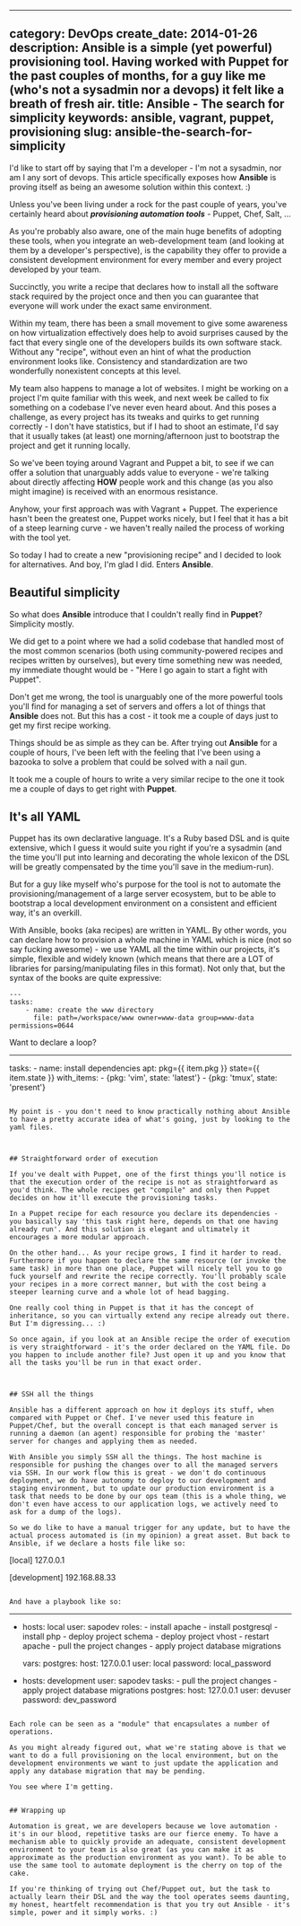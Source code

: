 ----
category: DevOps
create_date: 2014-01-26
description: Ansible is a simple (yet powerful) provisioning tool. Having worked with Puppet for the past couples of months, for a guy like me (who's not a sysadmin nor a devops) it felt like a breath of fresh air.
title: Ansible - The search for simplicity
keywords: ansible, vagrant, puppet, provisioning
slug: ansible-the-search-for-simplicity
----

I'd like to start off by saying that I'm a developer - I'm not a sysadmin, nor am I any sort of devops. This article specifically exposes how **Ansible** is proving itself as being an awesome solution within this context. :)

Unless you've been living under a rock for the past couple of years, you've certainly heard about ***provisioning automation tools*** - Puppet, Chef, Salt, ...

As you're probably also aware, one of the main huge benefits of adopting these tools, when you integrate an web-development team (and looking at them by a developer's perspective), is the capability they offer to provide a consistent development environment for every member and every project developed by your team.

Succinctly, you write a recipe that declares how to install all the software stack required by the project once and then you can guarantee that everyone will work under the exact same environment.

Within my team, there has been a small movement to give some awareness on how virtualization effectively does help to avoid surprises caused by the fact that every single one of the developers builds its own software stack. Without any "recipe", without even an hint of what the production environment looks like. Consistency and standardization are two wonderfully nonexistent concepts at this level.

My team also happens to manage a lot of websites. I might be working on a project I'm quite familiar with this week, and next week be called to fix something on a codebase I've never even heard about. And this poses a challenge, as every project has its tweaks and quirks to get running correctly - I don't have statistics, but if I had to shoot an estimate, I'd say that it usually takes (at least) one morning/afternoon just to bootstrap the project and get it running locally.

So we've been toying around Vagrant and Puppet a bit, to see if we can offer a solution that unarguably adds value to everyone - we're talking about directly affecting **HOW** people work and this change (as you also might imagine) is received with an enormous resistance.

Anyhow, your first approach was with Vagrant + Puppet. The experience hasn't been the greatest one, Puppet works nicely, but I feel that it has a bit of a steep learning curve - we haven't really nailed the process of working with the tool yet.

So today I had to create a new "provisioning recipe" and I decided to look for alternatives. And boy, I'm glad I did. Enters **Ansible**.


## Beautiful simplicity

So what does **Ansible** introduce that I couldn't really find in **Puppet**? Simplicity mostly.

We did get to a point where we had a solid codebase that handled most of the most common scenarios (both using community-powered recipes and recipes written by ourselves), but every time something new was needed, my immediate thought would be - "Here I go again to start a fight with Puppet".

Don't get me wrong, the tool is unarguably one of the more powerful tools you'll find for managing a set of servers and offers a lot of things that **Ansible** does not. But this has a cost - it took me a couple of days just to get my first recipe working.

Things should be as simple as they can be. After trying out **Ansible** for a couple of hours, I've been left with the feeling that I've been using a bazooka to solve a problem that could be solved with a nail gun.

It took me a couple of hours to write a very similar recipe to the one it took me a couple of days to get right with **Puppet**.



## It's all YAML

Puppet has its own declarative language. It's a Ruby based DSL and is quite extensive, which I guess it would suite you right if you're a sysadmin (and the time you'll put into learning and decorating the whole lexicon of the DSL will be greatly compensated by the time you'll save in the medium-run).

But for a guy like myself who's purpose for the tool is not to automate the provisioning/management of a large server ecosystem, but to be able to bootstrap a local development environment on a consistent and efficient way, it's an overkill.

With Ansible, books (aka recipes) are written in YAML. By other words, you can declare how to provision a whole machine in YAML which is nice (not so say fucking awesome) - we use YAML all the time within our projects, it's simple, flexible and widely known (which means that there are a LOT of libraries for parsing/manipulating files in this format). Not only that, but the syntax of the books are quite expressive:

```
---
tasks:
    - name: create the www directory
      file: path=/workspace/www owner=www-data group=www-data permissions=0644
```

Want to declare a loop?

---
tasks:
    - name: install dependencies
      apt: pkg={{ item.pkg }} state={{ item.state }}
      with_items:
          - {pkg: 'vim', state: 'latest'}
          - {pkg: 'tmux', state: 'present'}
```

My point is - you don't need to know practically nothing about Ansible to have a pretty accurate idea of what's going, just by looking to the yaml files.



## Straightforward order of execution

If you've dealt with Puppet, one of the first things you'll notice is that the execution order of the recipe is not as straightforward as you'd think. The whole recipes get "compile" and only then Puppet decides on how it'll execute the provisioning tasks.

In a Puppet recipe for each resource you declare its dependencies - you basically say 'this task right here, depends on that one having already run'. And this solution is elegant and ultimately it encourages a more modular approach.

On the other hand... As your recipe grows, I find it harder to read. Furthermore if you happen to declare the same resource (or invoke the same task) in more than one place, Puppet will nicely tell you to go fuck yourself and rewrite the recipe correctly. You'll probably scale your recipes in a more correct manner, but with the cost being a steeper learning curve and a whole lot of head bagging.

One really cool thing in Puppet is that it has the concept of inheritance, so you can virtually extend any recipe already out there. But I'm digressing... :)

So once again, if you look at an Ansible recipe the order of execution is very straightforward - it's the order declared on the YAML file. Do you happen to include another file? Just open it up and you know that all the tasks you'll be run in that exact order.



## SSH all the things

Ansible has a different approach on how it deploys its stuff, when compared with Puppet or Chef. I've never used this feature in Puppet/Chef, but the overall concept is that each managed server is running a daemon (an agent) responsible for probing the 'master' server for changes and applying them as needed.

With Ansible you simply SSH all the things. The host machine is responsible for pushing the changes over to all the managed servers via SSH. In our work flow this is great - we don't do continuous deployment, we do have autonomy to deploy to our development and staging environment, but to update our production environment is a task that needs to be done by our ops team (this is a whole thing, we don't even have access to our application logs, we actively need to ask for a dump of the logs).

So we do like to have a manual trigger for any update, but to have the actual process automated is (in my opinion) a great asset. But back to Ansible, if we declare a hosts file like so:

```
[local]
127.0.0.1

[development]
192.168.88.33
```

And have a playbook like so:

```
---
- hosts: local
  user: sapodev
  roles:
        - install apache
        - install postgresql
        - install php
        - deploy project schema
        - deploy project vhost
        - restart apache
        - pull the project changes
        - apply project database migrations

    vars:
        postgres:
            host: 127.0.0.1
            user: local
            password: local_password

- hosts: development
  user: sapodev
    tasks:
        - pull the project changes
        - apply project database migrations
    postgres:
        host: 127.0.0.1
        user: devuser
        password: dev_password
```

Each role can be seen as a "module" that encapsulates a number of operations.

As you might already figured out, what we're stating above is that we want to do a full provisioning on the local environment, but on the development environments we want to just update the application and apply any database migration that may be pending.

You see where I'm getting.


## Wrapping up

Automation is great, we are developers because we love automation - it's in our blood, repetitive tasks are our fierce enemy. To have a mechanism able to quickly provide an adequate, consistent development environment to your team is also great (as you can make it as approximate as the production environment as you want). To be able to use the same tool to automate deployment is the cherry on top of the cake.

If you're thinking of trying out Chef/Puppet out, but the task to actually learn their DSL and the way the tool operates seems daunting, my honest, heartfelt recommendation is that you try out Ansible - it's simple, power and it simply works. :)
